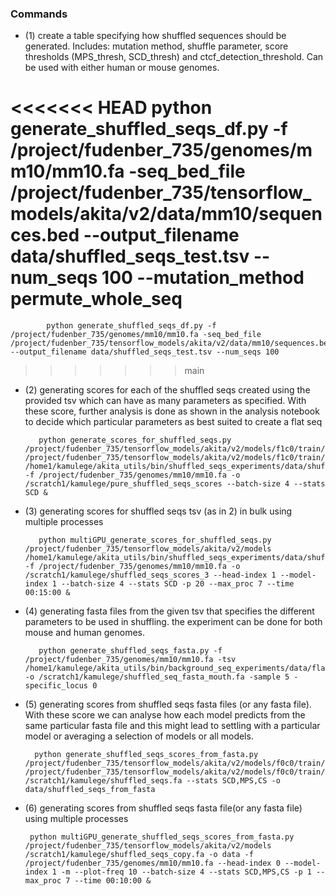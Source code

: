 ### Commands

   - (1) create a table specifying how shuffled sequences should be generated. Includes: mutation method, shuffle parameter, score thresholds (MPS_thresh, SCD_thresh) and ctcf_detection_threshold. Can be used with either human or mouse genomes.
   
<<<<<<< HEAD
            python generate_shuffled_seqs_df.py -f /project/fudenber_735/genomes/mm10/mm10.fa -seq_bed_file /project/fudenber_735/tensorflow_models/akita/v2/data/mm10/sequences.bed --output_filename data/shuffled_seqs_test.tsv --num_seqs 100 --mutation_method permute_whole_seq
=======
            python generate_shuffled_seqs_df.py -f /project/fudenber_735/genomes/mm10/mm10.fa -seq_bed_file /project/fudenber_735/tensorflow_models/akita/v2/data/mm10/sequences.bed --output_filename data/shuffled_seqs_test.tsv --num_seqs 100
>>>>>>> main
                
   - (2) generating scores for each of the shuffled seqs created using the provided tsv which can have as many parameters as specified. With these score, further analysis is done as shown in the analysis notebook to decide which particular parameters as best suited to create a flat seq
   
            python generate_scores_for_shuffled_seqs.py /project/fudenber_735/tensorflow_models/akita/v2/models/f1c0/train/params.json /project/fudenber_735/tensorflow_models/akita/v2/models/f1c0/train/model1_best.h5 /home1/kamulege/akita_utils/bin/shuffled_seqs_experiments/data/shuffled_seqs_test.tsv -f /project/fudenber_735/genomes/mm10/mm10.fa -o /scratch1/kamulege/pure_shuffled_seqs_scores --batch-size 4 --stats SCD &
        
   - (3) generating scores for shuffled seqs tsv (as in 2) in bulk using multiple processes

            python multiGPU_generate_scores_for_shuffled_seqs.py /project/fudenber_735/tensorflow_models/akita/v2/models /home1/kamulege/akita_utils/bin/shuffled_seqs_experiments/data/shuffled_seqs_test.tsv -f /project/fudenber_735/genomes/mm10/mm10.fa -o /scratch1/kamulege/shuffled_seqs_scores_3 --head-index 1 --model-index 1 --batch-size 4 --stats SCD -p 20 --max_proc 7 --time 00:15:00 &    
        
<!-- -------------------------------------------------------------------------------------------- -->

   - (4) generating fasta files from the given tsv that specifies the different parameters to be used in shuffling. the experiment can be done for both mouse and human genomes. 
        
            python generate_shuffled_seqs_fasta.py -f /project/fudenber_735/genomes/mm10/mm10.fa -tsv /home1/kamulege/akita_utils/bin/background_seq_experiments/data/flat_seqs_mouse.tsv -o /scratch1/kamulege/shuffled_seq_fasta_mouth.fa -sample 5 -specific_locus 0

   - (5) generating scores from shuffled seqs fasta files (or any fasta file). With these score we can analyse how each model predicts from the same particular fasta file and this might lead to settling with a particular model or averaging a selection of models or all models. 
   
           python generate_shuffled_seqs_scores_from_fasta.py /project/fudenber_735/tensorflow_models/akita/v2/models/f0c0/train/params.json /project/fudenber_735/tensorflow_models/akita/v2/models/f0c0/train/model1_best.h5 /scratch1/kamulege/shuffled_seqs.fa --stats SCD,MPS,CS -o data/shuffled_seqs_from_fasta
       
   - (6) generating scores from shuffled seqs fasta file(or any fasta file) using multiple processes
         
          python multiGPU_generate_shuffled_seqs_scores_from_fasta.py /project/fudenber_735/tensorflow_models/akita/v2/models /scratch1/kamulege/shuffled_seqs_copy.fa -o data -f /project/fudenber_735/genomes/mm10/mm10.fa --head-index 0 --model-index 1 -m --plot-freq 10 --batch-size 4 --stats SCD,MPS,CS -p 1 --max_proc 7 --time 00:10:00 & 
<!-- -------------------------------------------------------------------------------------------- -->